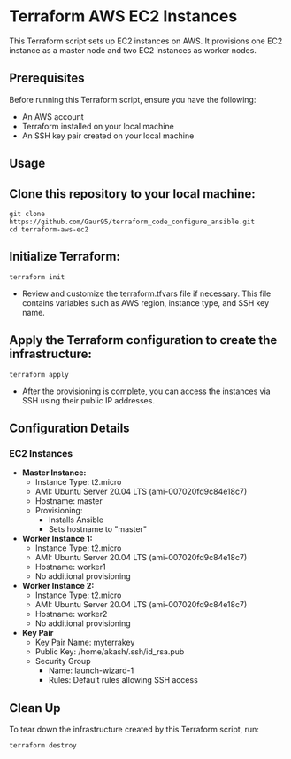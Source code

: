 # Terraform AWS EC2 Instances

This Terraform script sets up EC2 instances on AWS. It provisions one EC2 instance as a master node and two EC2 instances as worker nodes.

## Prerequisites

Before running this Terraform script, ensure you have the following:

- An AWS account
- Terraform installed on your local machine
- An SSH key pair created on your local machine

## Usage

## Clone this repository to your local machine:

```
git clone https://github.com/Gaur95/terraform_code_configure_ansible.git
cd terraform-aws-ec2
```

## Initialize Terraform:

```
terraform init
```
- Review and customize the terraform.tfvars file if necessary. This file contains variables such as AWS region, instance type, and SSH key name.

## Apply the Terraform configuration to create the infrastructure:

```
terraform apply
```
- After the provisioning is complete, you can access the instances via SSH using their public IP addresses.

## Configuration Details
### EC2 Instances
 - **Master Instance:**
   - Instance Type: t2.micro
   - AMI: Ubuntu Server 20.04 LTS (ami-007020fd9c84e18c7)
   - Hostname: master
   - Provisioning:
     - Installs Ansible
     - Sets hostname to "master"
  - **Worker Instance 1:**
    - Instance Type: t2.micro
    - AMI: Ubuntu Server 20.04 LTS (ami-007020fd9c84e18c7)
    - Hostname: worker1
    - No additional provisioning
  - **Worker Instance 2:**
    - Instance Type: t2.micro
    - AMI: Ubuntu Server 20.04 LTS (ami-007020fd9c84e18c7)
    - Hostname: worker2
    - No additional provisioning
  - **Key Pair**
    - Key Pair Name: myterrakey
    - Public Key: /home/akash/.ssh/id_rsa.pub
    - Security Group
      - Name: launch-wizard-1
      - Rules: Default rules allowing SSH access
## Clean Up
To tear down the infrastructure created by this Terraform script, run:
```
terraform destroy
```

